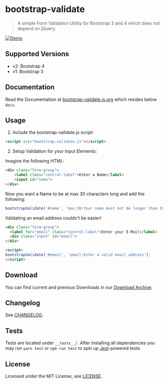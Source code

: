 # bootstrap-validate

> A simple Form Validation Utility for Bootstrap 3 and 4 which does not depend on jQuery.

[![Demo](demo.gif)](#)

## Supported Versions

- v2: Bootstrap 4
- v1: Bootstrap 3

## Documentation

Read the Documentation at [bootstrap-validate.js.org](https://bootstrap-validate.js.org)
which resides below `docs`.

## Usage

1. Include the bootstrap-validate.js script:

```html
<script src="bootstrap-validate.js"></script>
```

2. Setup Validation for your Input Elements:

Imagine the following HTML:
```html
<div class="form-group">
    <label class="control-label">Enter a Name</label>
    <input id="name">
</div>
```

Now you want a Name to be at max 30 characters long and add the following:

```javascript
bootstrapValidate('#name', 'max:30:Your name must not be longer than 30 characters');
```

Validating an email address couldn't be easier!

```html
<div class="form-group">
  <label for="email" class="control-label">Enter your E-Mail</label>
  <div class="input" id="email">
</div>

<script>
bootstrapValidate('#email', 'email:Enter a valid email address');
</script>
```

## Download

You can find current and previous Downloads in our [Download Archive](https://bootstrap-validate.js.org/download.html).

## Changelog

See [CHANGELOG](CHANGELOG.md).

## Tests

Tests are located under `__tests__/`.
After installing all dependencies you may run `yarn test` or `npm run test` to spin up [Jest](https://facebook.github.io/jest/)-powered tests.

## License

Licensed under the MIT License, see [LICENSE](LICENSE.md).
